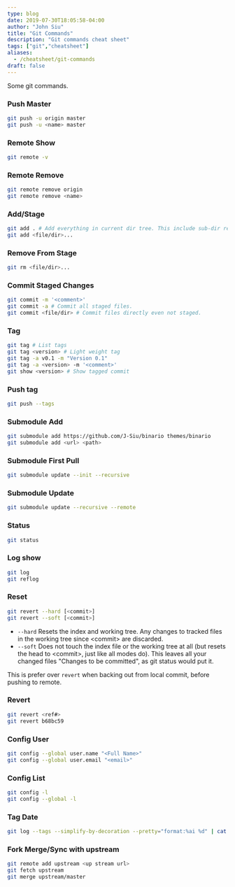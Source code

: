 ```yaml
---
type: blog
date: 2019-07-30T18:05:58-04:00
author: "John Siu"
title: "Git Commands"
description: "Git commands cheat sheet"
tags: ["git","cheatsheet"]
aliases:
  - /cheatsheet/git-commands
draft: false
---
```

Some git commands.
<!--more-->
### Push Master

```sh
git push -u origin master
git push -u <name> master
```

### Remote Show

```sh
git remote -v
```

### Remote Remove

```sh
git remote remove origin
git remote remove <name>
```

### Add/Stage

```sh
git add . # Add everything in current dir tree. This include sub-dir recursively.
git add <file/dir>...
```

### Remove From Stage

```sh
git rm <file/dir>...
```

### Commit Staged Changes

```sh
git commit -m '<comment>'
git commit -a # Commit all staged files.
git commit <file/dir> # Commit files directly even not staged.
```

### Tag

```sh
git tag # List tags
git tag <version> # Light weight tag
git tag -a v0.1 -m "Version 0.1"
git tag -a <version> -m '<comment>'
git show <version> # Show tagged commit
```

### Push tag

```sh
git push --tags
```

### Submodule Add

```sh
git submodule add https://github.com/J-Siu/binario themes/binario
git submodule add <url> <path>
```

### Submodule First Pull

```sh
git submodule update --init --recursive
```

### Submodule Update

```sh
git submodule update --recursive --remote
```

### Status

```sh
git status
```

### Log show

```sh
git log
git reflog
```

### Reset

```sh
git revert --hard [<commit>]
git revert --soft [<commit>]
```

- `--hard` Resets the index and working tree. Any changes to tracked files in the working tree since \<commit\> are discarded.
- `--soft` Does not touch the index file or the working tree at all (but resets the head to \<commit\>, just like all modes do). This leaves all your changed files "Changes to be committed", as git status would put it.

This is prefer over `revert` when backing out from local commit, before pushing to remote.

### Revert

```sh
git revert <ref#>
git revert b68bc59
```

### Config User

```sh
git config --global user.name "<Full Name>"
git config --global user.email "<email>"
```

### Config List

```sh
git config -l
git config --global -l
```

### Tag Date

```sh
git log --tags --simplify-by-decoration --pretty="format:%ai %d" | cat
```

### Fork Merge/Sync with upstream

```sh
git remote add upstream <up stream url>
git fetch upstream
git merge upstream/master
```